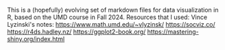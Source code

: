 This is a (hopefully) evolving set of markdown files for data visualization in R, based on the UMD course in Fall 2024. 
Resources that I used:
  Vince Lyzinski's notes: https://www.math.umd.edu/~vlyzinsk/
  https://socviz.co/
  https://r4ds.hadley.nz/
  https://ggplot2-book.org/
  https://mastering-shiny.org/index.html
